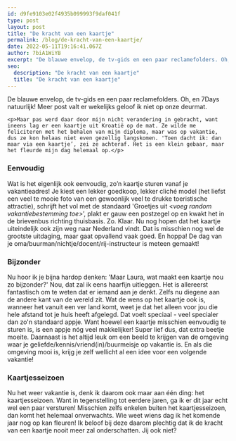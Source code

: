 ```yaml
---
id: d9fe9103e02f4935b099993f9daf041f
type: post
layout: post
title: "De kracht van een kaartje"
permalink: /blog/de-kracht-van-een-kaartje/
date: 2022-05-11T19:16:41.067Z
author: 7biA1WiYB
excerpt: "De blauwe envelop, de tv-gids en een paar reclamefolders. Oh, en 7Days natuurlijk! Meer post valt er wekelijks geloof ik niet op onze deurmat.  "
seo:
  description: "De kracht van een kaartje"
  title: "De kracht van een kaartje"
---
```

De blauwe envelop, de tv-gids en een paar reclamefolders. Oh, en 7Days natuurlijk! Meer post valt er wekelijks geloof ik niet op onze deurmat.  

    <p>Maar pas werd daar door mijn nicht verandering in gebracht, want ineens lag er een kaartje uit Kroatië op de mat. Ze wilde me feliciteren met het behalen van mijn diploma, maar was op vakantie, dus ze kon helaas niet even gezellig langskomen. 'Toen dacht ik: dan maar via een kaartje’, zei ze achteraf. Het is een klein gebaar, maar het fleurde mijn dag helemaal op.</p>
<h3>Eenvoudig</h3>
<p>Wat is het eigenlijk ook eenvoudig, zo’n kaartje sturen vanaf je vakantieadres! Je kiest een lekker goedkoop, lekker cliché model (het liefst een veel te mooie foto van een gewoonlijk veel te drukke toeristische attractie), schrijft het vol met de standaard 'Groetjes uit &lt;<em>voeg random vakantiebestemming toe&gt;</em>’, plakt er gauw een postzegel op en kwakt het in de brievenbus richting thuisbasis. Zo. Klaar. Nu nog hopen dat het kaartje uiteindelijk ook zijn weg naar Nederland vindt. Dat is misschien nog wel de grootste uitdaging, maar gaat opvallend vaak goed. En hoppa! De dag van je oma/buurman/nichtje/docent/rij-instructeur is meteen gemaakt!</p>
<h3>Bijzonder</h3>
<p>Nu hoor ik je bijna hardop denken: 'Maar Laura, wat maakt een kaartje nou zo bijzonder?' Nou, dat zal ik eens haarfijn uitleggen. Het is allereerst fantastisch om te weten dat er iemand aan je denkt. Zelfs nu diegene aan de andere kant van de wereld zit. Wat de wens op het kaartje ook is, wanneer het vanuit een ver land komt, weet je dat het alleen voor jou die hele afstand tot je huis heeft afgelegd. Dat voelt speciaal - veel specialer dan zo'n standaard appje. Want hoewel een kaartje misschien eenvoudig te sturen is, is een appje nóg veel makkelijker! Super lief dus, dat extra beetje moeite. Daarnaast is het altijd leuk om een beeld te krijgen van de omgeving waar je geliefde/kennis/vriend(in)/buurmeisje op vakantie is. En als die omgeving mooi is, krijg je zelf wellicht al een idee voor een volgende vakantie!</p>
<h3>Kaartjesseizoen</h3>
<p>Nu het weer vakantie is, denk ik daarom ook maar aan één ding: het kaartjesseizoen. Want in tegenstelling tot eerdere jaren, ga ik er dit jaar echt wel een paar versturen! Misschien zelfs enkelen buiten het kaartjesseizoen, dan komt het helemaal onverwachts. Wie weet wiens dag ik het komende jaar nog op kan fleuren! Ik beloof bij deze daarom plechtig dat ik de kracht van een kaartje nooit meer zal onderschatten. Jij ook niet?</p>  
